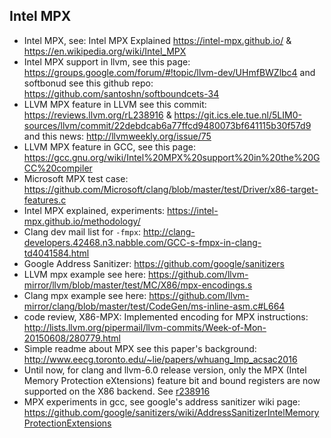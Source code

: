 ## Intel MPX
- Intel MPX, see: Intel MPX Explained <https://intel-mpx.github.io/> & <https://en.wikipedia.org/wiki/Intel_MPX> 
- Intel MPX support in llvm, see this page: <https://groups.google.com/forum/#!topic/llvm-dev/UHmfBWZlbc4> and softbonud see this github repo: <https://github.com/santoshn/softboundcets-34>
- LLVM MPX feature in LLVM see this commit: <https://reviews.llvm.org/rL238916> & <https://git.ics.ele.tue.nl/5LIM0-sources/llvm/commit/22debdcab6a77ffcd9480073bf641115b30f57d9> and this news: <http://llvmweekly.org/issue/75>
- LLVM MPX feature in GCC, see this page: <https://gcc.gnu.org/wiki/Intel%20MPX%20support%20in%20the%20GCC%20compiler>
- Microsoft MPX test case: <https://github.com/Microsoft/clang/blob/master/test/Driver/x86-target-features.c>
- Intel MPX explained, experiments: <https://intel-mpx.github.io/methodology/>
- Clang dev mail list for `-fmpx`: <http://clang-developers.42468.n3.nabble.com/GCC-s-fmpx-in-clang-td4041584.html>
- Google Address Sanitizer: <https://github.com/google/sanitizers>
- LLVM mpx example see here: <https://github.com/llvm-mirror/llvm/blob/master/test/MC/X86/mpx-encodings.s>
- Clang mpx example see here: <https://github.com/llvm-mirror/clang/blob/master/test/CodeGen/ms-inline-asm.c#L664>
- code review, X86-MPX: Implemented encoding for MPX instructions: <http://lists.llvm.org/pipermail/llvm-commits/Week-of-Mon-20150608/280779.html>
- Simple readme about MPX see this paper's background: <http://www.eecg.toronto.edu/~lie/papers/whuang_lmp_acsac2016>
- Until now, for clang and llvm-6.0 release version, only the MPX (Intel Memory Protection eXtensions) feature bit and bound registers are now supported on the X86 backend. See [r238916](https://reviews.llvm.org/rL238916)
- MPX experiments in gcc, see google's address sanitizer wiki page: <https://github.com/google/sanitizers/wiki/AddressSanitizerIntelMemoryProtectionExtensions>
